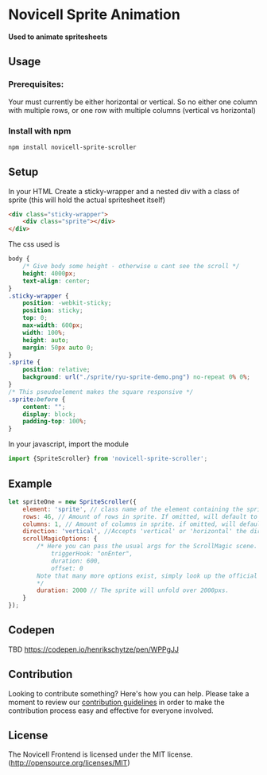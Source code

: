 # Novicell Sprite Animation

**Used to animate spritesheets**

## Usage

### Prerequisites:

Your must currently be either horizontal or vertical. So no either one column with multiple rows, or one row with multiple columns (vertical vs horizontal)

### Install with npm

```bash
npm install novicell-sprite-scroller
```

## Setup

In your HTML
Create a sticky-wrapper and a nested div with a class of sprite (this will hold the actual spritesheet itself)

```html
<div class="sticky-wrapper">
    <div class="sprite"></div>
</div>
```

The css used is

```CSS
body {
    /* Give body some height - otherwise u cant see the scroll */
    height: 4000px;
    text-align: center;
}
.sticky-wrapper {
    position: -webkit-sticky;
    position: sticky;
    top: 0;
    max-width: 600px;
    width: 100%;
    height: auto;
    margin: 50px auto 0;
}
.sprite {
    position: relative;
    background: url("./sprite/ryu-sprite-demo.png") no-repeat 0% 0%;
}
/* This pseudoelement makes the square responsive */
.sprite:before {
    content: "";
    display: block;
    padding-top: 100%;
}
```

In your javascript, import the module

```javascript
import {SpriteScroller} from 'novicell-sprite-scroller';
```

## Example

```javascript
let spriteOne = new SpriteScroller({
    element: 'sprite', // class name of the element containing the sprite background url
    rows: 46, // Amount of rows in sprite. If omitted, will default to 1
    columns: 1, // Amount of columns in sprite. if omitted, will default to 1
    direction: 'vertical', //Accepts 'vertical' or 'horizontal' the direction of the animation. If omitted, will default to 'horizontal'
    scrollMagicOptions: {
        /* Here you can pass the usual args for the ScrollMagic scene. If omitted, it will default to 
            triggerHook: "onEnter",
            duration: 600,
            offset: 0
        Note that many more options exist, simply look up the official scrollmagic docs for scene constructor
        */
        duration: 2000 // The sprite will unfold over 2000pxs.
    }
});
```

## Codepen

TBD
https://codepen.io/henrikschytze/pen/WPPgJJ

## Contribution

Looking to contribute something? Here's how you can help. Please take a moment to review our [contribution guidelines](https://github.com/Novicell/novicell-frontend/wiki/Contribution-guidelines) in order to make the contribution process easy and effective for everyone involved.

## License

The Novicell Frontend is licensed under the MIT license. (http://opensource.org/licenses/MIT)
